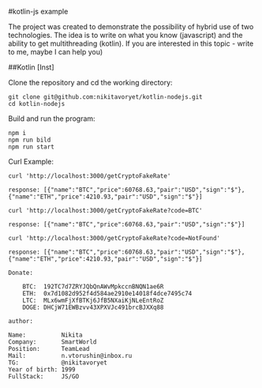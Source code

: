 #kotlin-js example

The project was created to demonstrate the possibility of hybrid use of two technologies. The idea is to write on what you know (javascript) and the ability to get multithreading (kotlin).
If you are interested in this topic - write to me, maybe I can help you)

##Kotlin [Inst]

Clone the repository and cd the working directory:

    git clone git@github.com:nikitavoryet/kotlin-nodejs.git
    cd kotlin-nodejs

Build and run the program:

    npm i
    npm run bild
    npm run start


Curl Example:
```
curl 'http://localhost:3000/getCryptoFakeRate'

response: [{"name":"BTC","price":60768.63,"pair":"USD","sign":"$"},{"name":"ETH","price":4210.93,"pair":"USD","sign":"$"}]

curl 'http://localhost:3000/getCryptoFakeRate?code=BTC'

response: [{"name":"BTC","price":60768.63,"pair":"USD","sign":"$"}]

curl 'http://localhost:3000/getCryptoFakeRate?code=NotFound'

response: [{"name":"BTC","price":60768.63,"pair":"USD","sign":"$"},{"name":"ETH","price":4210.93,"pair":"USD","sign":"$"}]

```
```
Donate:

    BTC:  192TC7d7ZRYJQbQnAWvMpkccnBNQN1ae6R
    ETH:  0x7d1082d952f4d584ae2910e14018f4dce7495c74
    LTC:  MLx6wmFjXfBTKj6JfB5NXaiKjNLeEntRoZ
    DOGE: DHCjW71EWBzvv43XPXVJc491brcBJXXq88
```
    author: 
    
    Name:          Nikita
    Company:       SmartWorld
    Position:      TeamLead
    Mail:          n.vtorushin@inbox.ru
    TG:            @nikitavoryet
    Year of birth: 1999
    FullStack:     JS/GO